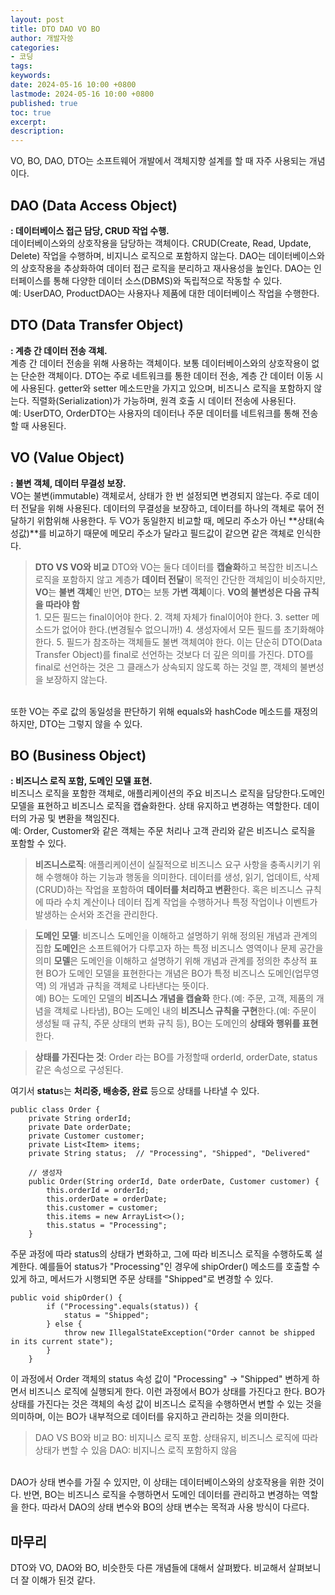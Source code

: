 ```yaml
---
layout: post
title: DTO DAO VO BO
author: 개발자씅
categories: 
- 코딩
tags: 
keywords: 
date: 2024-05-16 10:00 +0800
lastmode: 2024-05-16 10:00 +0800
published: true
toc: true
excerpt: 
description: 
---
```

VO, BO, DAO, DTO는 소프트웨어 개발에서 객체지향 설계를 할 때 자주 사용되는 개념이다. 

## DAO (Data Access Object)
**: 데이터베이스 접근 담당, CRUD 작업 수행.**  
데이터베이스와의 상호작용을 담당하는 객체이다. CRUD(Create, Read, Update, Delete) 작업을 수행하며, 비지니스 로직으로 포함하지 않는다. DAO는 데이터베이스와의 상호작용을 추상화하여 데이터 접근 로직을 분리하고 재사용성을 높인다. DAO는 인터페이스를 통해 다양한 데이터 소스(DBMS)와 독립적으로 작동할 수 있다.  
예: UserDAO, ProductDAO는 사용자나 제품에 대한 데이터베이스 작업을 수행한다.

## DTO (Data Transfer Object)
**: 계층 간 데이터 전송 객체.**  
계층 간 데이터 전송을 위해 사용하는 객체이다. 보통 데이터베이스와의 상호작용이 없는 단순한 객체이다. DTO는 주로 네트워크를 통한 데이터 전송, 계층 간 데이터 이동 시에 사용된다. getter와 setter 메소드만을 가지고 있으며, 비즈니스 로직을 포함하지 않는다. 직렬화(Serialization)가 가능하며, 원격 호출 시 데이터 전송에 사용된다.  
예: UserDTO, OrderDTO는 사용자의 데이터나 주문 데이터를 네트워크를 통해 전송할 때 사용된다.

## VO (Value Object)
**: 불변 객체, 데이터 무결성 보장.**  
VO는 불변(immutable) 객체로서, 상태가 한 번 설정되면 변경되지 않는다. 주로 데이터 전달을 위해 사용된다. 데이터의 무결성을 보장하고, 데이터를 하나의 객체로 묶어 전달하기 위함위해 사용한다. 두 VO가 동일한지 비교할 때, 메모리 주소가 아닌 **상태(속성값)**를 비교하기 때문에 메모리 주소가 달라고 필드값이 같으면 같은 객체로 인식한다.

> **DTO VS VO와 비교**
DTO와 VO는 둘다 데이터를 **캡슐화**하고 복잡한 비즈니스 로직을 포함하지 않고 계층가 **데이터 전달**이 목적인 간단한 객체임이 비슷하지만, **VO**는 **불변 객체**인 반면, **DTO**는 보통 **가변 객체**이다.
**VO의 불변성은 다음 규칙을 따라야 함**  
    1. 모든 필드는 final이어야 한다.
    2. 객체 자체가 final이어야 한다.
    3. setter 메소드가 없어야 한다.(변경될수 없으니까!)
    4. 생성자에서 모든 필드를 초기화해야 한다.
    5. 필드가 참조하는 객체들도 불변 객체여야 한다.
이는 단순히 DTO(Data Transfer Object)를 final로 선언하는 것보다 더 깊은 의미를 가진다. DTO를 final로 선언하는 것은 그 클래스가 상속되지 않도록 하는 것일 뿐, 객체의 불변성을 보장하지 않는다. 
<br>
또한 VO는 주로 값의 동일성을 판단하기 위해 equals와 hashCode 메소드를 재정의하지만, DTO는 그렇지 않을 수 있다.


## BO (Business Object)
**: 비즈니스 로직 포함, 도메인 모델 표현.**  
비즈니스 로직을 포함한 객체로, 애플리케이션의 주요 비즈니스 로직을 담당한다.도메인 모델을 표현하고 비즈니스 로직을 캡슐화한다. 상태 유지하고 변경하는 역할한다. 데이터의 가공 및 변환을 책임진다.    
예: Order, Customer와 같은 객체는 주문 처리나 고객 관리와 같은 비즈니스 로직을 포함할 수 있다.

> **비즈니스로직**: 애플리케이션이 실질적으로 비즈니스 요구 사항을 충족시키기 위해 수행해야 하는 기능과 행동을 의미한다. 데이터를 생성, 읽기, 업데이트, 삭제(CRUD)하는 작업을 포함하여 **데이터를 처리하고 변환**한다. 혹은 비즈니스 규칙에 따라 수치 계산이나 데이터 집계 작업을 수행하거나 특정 작업이나 이벤트가 발생하는 순서와 조건을 관리한다.

> **도메인 모델**: 비즈니스 도메인을 이해하고 설명하기 위해 정의된 개념과 관계의 집합
**도메인**은 소프트웨어가 다루고자 하는 특정 비즈니스 영역이나 문제 공간을 의미
**모델**은 도메인을 이해하고 설명하기 위해 개념과 관계를 정의한 추상적 표현
BO가 도메인 모델을 표현한다는 개념은 BO가 특정 비즈니스 도메인(업무영역) 의 개념과 규칙을 객체로 나타낸다는 뜻이다.  
예) BO는 도메인 모델의 **비즈니스 개념을 캡슐화** 한다.(예: 주문, 고객, 제품의 개념을 객체로 나타냄), 
BO는 도메인 내의 **비즈니스 규칙을 구현**한다.(예: 주문이 생성될 때 규칙, 주문 상태의 변화 규칙 등),
BO는 도메인의 **상태와 행위를 표현**한다. 

>**상태를 가진다는 것**: Order 라는 BO를 가정할때 orderId, orderDate, status같은 속성으로 구성된다. 

여기서 **statu**s는 **처리중, 배송중, 완료** 등으로 상태를 나타낼 수 있다.

```
public class Order {
    private String orderId;
    private Date orderDate;
    private Customer customer;
    private List<Item> items;
    private String status;  // "Processing", "Shipped", "Delivered"

    // 생성자
    public Order(String orderId, Date orderDate, Customer customer) {
        this.orderId = orderId;
        this.orderDate = orderDate;
        this.customer = customer;
        this.items = new ArrayList<>();
        this.status = "Processing";
    }
```
주문 과정에 따라 status의 상태가 변화하고, 그에 따라 비즈니스 로직을 수행하도록 설계한다. 예를들어 status가 "Processing"인 경우에 shipOrder() 메소드를 호출할 수 있게 하고, 메서드가 시행되면  주문 상태를 "Shipped"로 변경할 수 있다.
```
public void shipOrder() {
        if ("Processing".equals(status)) {
            status = "Shipped";
        } else {
            throw new IllegalStateException("Order cannot be shipped in its current state");
        }
    }
```
이 과정에서 Order 객체의 status 속성 값이 "Processing" -> "Shipped" 변하게 하면서 비즈니스 로직에 실행되게 한다. 이런 과정에서 BO가 상태를 가진다고 한다. BO가 상태를 가진다는 것은 객체의 속성 값이 비즈니스 로직을 수행하면서 변할 수 있는 것을 의미하며, 이는 BO가 내부적으로 데이터를 유지하고 관리하는 것을 의미한다.

> DAO VS BO와 비교
BO: 비지니스 로직 포함. 상태유지, 비즈니스 로직에 따라 상태가 변할 수 있음
DAO: 비지니스 로직 포함하지 않음
<br>
DAO가 상태 변수를 가질 수 있지만, 이 상태는 데이터베이스와의 상호작용을 위한 것이다. 반면, BO는 비즈니스 로직을 수행하면서 도메인 데이터를 관리하고 변경하는 역할을 한다. 따라서 DAO의 상태 변수와 BO의 상태 변수는 목적과 사용 방식이 다르다.

## 마무리
DTO와 VO, DAO와 BO, 비슷한듯 다른 개념들에 대해서 살펴봤다. 비교해서 살펴보니 더 잘 이해가 된것 같다.